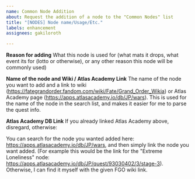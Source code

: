 ```yaml
---
name: Common Node Addition
about: Request the addition of a node to the "Common Nodes" list
title: "[NODES] Node name/Usage/Etc."
labels: enhancement
assignees: gakiloroth

---
```


**Reason for adding**
What this node is used for (what mats it drops, what event its for (lotto or otherwise), or any other reason this node will be commonly used)

**Name of the node and Wiki / Atlas Academy Link**
The name of the node you want to add and a link to wiki (https://fategrandorder.fandom.com/wiki/Fate/Grand_Order_Wikia) or Atlas Academy page (https://apps.atlasacademy.io/db/JP/wars). This is used for the name of the node in the search list, and makes it easier for me to parse the quest info.

**Atlas Academy DB Link**
If you already linked Atlas Academy above, disregard, otherwise:

You can search for the node you wanted added here: https://apps.atlasacademy.io/db/JP/wars, and then simply link the node you want added. (For example this would be the link for the "Extreme Loneliness" node: https://apps.atlasacademy.io/db/JP/quest/93030402/3/stage-3). Otherwise, I can find it myself with the given FGO wiki link.
